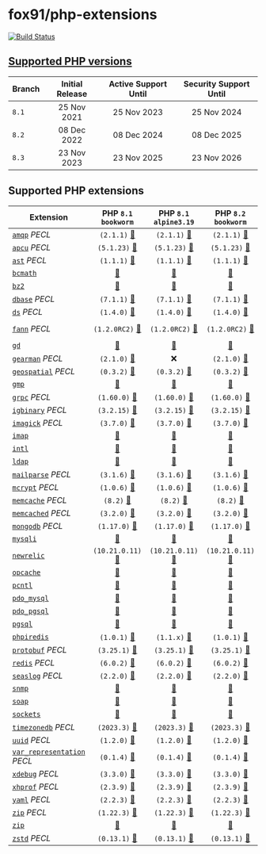 # fox91/php-extensions

[![Build Status](https://github.com/fox91/docker-php-extensions/actions/workflows/ci.yaml/badge.svg)](https://github.com/fox91/docker-php-extensions/actions/workflows/ci.yaml)

## [Supported PHP versions](https://www.php.net/supported-versions.php)

Branch | Initial Release | Active Support Until | Security Support Until
-------|:---------------:|:--------------------:|:----------------------:
`8.1` | 25 Nov 2021 | 25 Nov 2023 | 25 Nov 2024
`8.2` | 08 Dec 2022 | 08 Dec 2024 | 08 Dec 2025
`8.3` | 23 Nov 2023 | 23 Nov 2025 | 23 Nov 2026

## Supported PHP extensions

Extension | PHP `8.1` `bookworm` | PHP `8.1` `alpine3.19` | PHP `8.2` `bookworm` | PHP `8.2` `alpine3.19` | PHP `8.3` `bookworm` | PHP `8.3` `alpine3.19`
----------|:--------------------:|:----------------------:|:--------------------:|:----------------------:|:--------------------:|:----------------------:
[`amqp`](https://pecl.php.net/package/amqp) _PECL_ | `(2.1.1)` [:whale:](8.1/bookworm/pecl_amqp/Dockerfile) | `(2.1.1)` [:whale:](8.1/alpine3.19/pecl_amqp/Dockerfile) | `(2.1.1)` [:whale:](8.2/bookworm/pecl_amqp/Dockerfile) | `(2.1.1)` [:whale:](8.2/alpine3.19/pecl_amqp/Dockerfile) | `(2.1.1)` [:whale:](8.3/bookworm/pecl_amqp/Dockerfile) | `(2.1.1)` [:whale:](8.3/alpine3.19/pecl_amqp/Dockerfile)
[`apcu`](https://pecl.php.net/package/apcu) _PECL_ | `(5.1.23)` [:whale:](8.1/bookworm/pecl_apcu/Dockerfile) | `(5.1.23)` [:whale:](8.1/alpine3.19/pecl_apcu/Dockerfile) | `(5.1.23)` [:whale:](8.2/bookworm/pecl_apcu/Dockerfile) | `(5.1.23)` [:whale:](8.2/alpine3.19/pecl_apcu/Dockerfile) | `(5.1.23)` [:whale:](8.3/bookworm/pecl_apcu/Dockerfile) | `(5.1.23)` [:whale:](8.3/alpine3.19/pecl_apcu/Dockerfile)
[`ast`](https://pecl.php.net/package/ast) _PECL_ | `(1.1.1)` [:whale:](8.1/bookworm/pecl_ast/Dockerfile) | `(1.1.1)` [:whale:](8.1/alpine3.19/pecl_ast/Dockerfile) | `(1.1.1)` [:whale:](8.2/bookworm/pecl_ast/Dockerfile) | `(1.1.1)` [:whale:](8.2/alpine3.19/pecl_ast/Dockerfile) | `(1.1.1)` [:whale:](8.3/bookworm/pecl_ast/Dockerfile) | `(1.1.1)` [:whale:](8.3/alpine3.19/pecl_ast/Dockerfile)
[`bcmath`](https://php.net/bcmath) | [:whale:](8.1/bookworm/bcmath/Dockerfile) | [:whale:](8.1/alpine3.19/bcmath/Dockerfile) | [:whale:](8.2/bookworm/bcmath/Dockerfile) | [:whale:](8.2/alpine3.19/bcmath/Dockerfile) | [:whale:](8.3/bookworm/bcmath/Dockerfile) | [:whale:](8.3/alpine3.19/bcmath/Dockerfile)
[`bz2`](https://php.net/bz2) | [:whale:](8.1/bookworm/bz2/Dockerfile) | [:whale:](8.1/alpine3.19/bz2/Dockerfile) | [:whale:](8.2/bookworm/bz2/Dockerfile) | [:whale:](8.2/alpine3.19/bz2/Dockerfile) | [:whale:](8.3/bookworm/bz2/Dockerfile) | [:whale:](8.3/alpine3.19/bz2/Dockerfile)
[`dbase`](https://pecl.php.net/package/dbase) _PECL_ | `(7.1.1)` [:whale:](8.1/bookworm/pecl_dbase/Dockerfile) | `(7.1.1)` [:whale:](8.1/alpine3.19/pecl_dbase/Dockerfile) | `(7.1.1)` [:whale:](8.2/bookworm/pecl_dbase/Dockerfile) | `(7.1.1)` [:whale:](8.2/alpine3.19/pecl_dbase/Dockerfile) | `(7.1.1)` [:whale:](8.3/bookworm/pecl_dbase/Dockerfile) | `(7.1.1)` [:whale:](8.3/alpine3.19/pecl_dbase/Dockerfile)
[`ds`](https://pecl.php.net/package/ds) _PECL_ | `(1.4.0)` [:whale:](8.1/bookworm/pecl_ds/Dockerfile) | `(1.4.0)` [:whale:](8.1/alpine3.19/pecl_ds/Dockerfile) | `(1.4.0)` [:whale:](8.2/bookworm/pecl_ds/Dockerfile) | `(1.4.0)` [:whale:](8.2/alpine3.19/pecl_ds/Dockerfile) | `(1.4.0)` [:whale:](8.3/bookworm/pecl_ds/Dockerfile) | :x:
[`fann`](https://pecl.php.net/package/fann) _PECL_ | `(1.2.0RC2)` [:whale:](8.1/bookworm/pecl_fann/Dockerfile) | `(1.2.0RC2)` [:whale:](8.1/alpine3.19/pecl_fann/Dockerfile) | `(1.2.0RC2)` [:whale:](8.2/bookworm/pecl_fann/Dockerfile) | `(1.2.0RC2)` [:whale:](8.2/alpine3.19/pecl_fann/Dockerfile) | `(1.2.0RC2)` [:whale:](8.3/bookworm/pecl_fann/Dockerfile) | `(1.2.0RC2)` [:whale:](8.3/alpine3.19/pecl_fann/Dockerfile)
[`gd`](https://php.net/gd) | [:whale:](8.1/bookworm/gd/Dockerfile) | [:whale:](8.1/alpine3.19/gd/Dockerfile) | [:whale:](8.2/bookworm/gd/Dockerfile) | [:whale:](8.2/alpine3.19/gd/Dockerfile) | [:whale:](8.3/bookworm/gd/Dockerfile) | [:whale:](8.3/alpine3.19/gd/Dockerfile)
[`gearman`](https://pecl.php.net/package/gearman) _PECL_ | `(2.1.0)` [:whale:](8.1/bookworm/pecl_gearman/Dockerfile) | :x: | `(2.1.0)` [:whale:](8.2/bookworm/pecl_gearman/Dockerfile) | :x: | `(2.1.0)` [:whale:](8.3/bookworm/pecl_gearman/Dockerfile) | :x:
[`geospatial`](https://pecl.php.net/package/geospatial) _PECL_ | `(0.3.2)` [:whale:](8.1/bookworm/pecl_geospatial/Dockerfile) | `(0.3.2)` [:whale:](8.1/alpine3.19/pecl_geospatial/Dockerfile) | `(0.3.2)` [:whale:](8.2/bookworm/pecl_geospatial/Dockerfile) | `(0.3.2)` [:whale:](8.2/alpine3.19/pecl_geospatial/Dockerfile) | `(0.3.2)` [:whale:](8.3/bookworm/pecl_geospatial/Dockerfile) | `(0.3.2)` [:whale:](8.3/alpine3.19/pecl_geospatial/Dockerfile)
[`gmp`](https://php.net/gmp) | [:whale:](8.1/bookworm/gmp/Dockerfile) | [:whale:](8.1/alpine3.19/gmp/Dockerfile) | [:whale:](8.2/bookworm/gmp/Dockerfile) | [:whale:](8.2/alpine3.19/gmp/Dockerfile) | [:whale:](8.3/bookworm/gmp/Dockerfile) | [:whale:](8.3/alpine3.19/gmp/Dockerfile)
[`grpc`](https://pecl.php.net/package/grpc) _PECL_ | `(1.60.0)` [:whale:](8.1/bookworm/pecl_grpc/Dockerfile) | `(1.60.0)` [:whale:](8.1/alpine3.19/pecl_grpc/Dockerfile) | `(1.60.0)` [:whale:](8.2/bookworm/pecl_grpc/Dockerfile) | `(1.60.0)` [:whale:](8.2/alpine3.19/pecl_grpc/Dockerfile) | `(1.60.0)` [:whale:](8.3/bookworm/pecl_grpc/Dockerfile) | `(1.60.0)` [:whale:](8.3/alpine3.19/pecl_grpc/Dockerfile)
[`igbinary`](https://pecl.php.net/package/igbinary) _PECL_ | `(3.2.15)` [:whale:](8.1/bookworm/pecl_igbinary/Dockerfile) | `(3.2.15)` [:whale:](8.1/alpine3.19/pecl_igbinary/Dockerfile) | `(3.2.15)` [:whale:](8.2/bookworm/pecl_igbinary/Dockerfile) | `(3.2.15)` [:whale:](8.2/alpine3.19/pecl_igbinary/Dockerfile) | `(3.2.15)` [:whale:](8.3/bookworm/pecl_igbinary/Dockerfile) | `(3.2.15)` [:whale:](8.3/alpine3.19/pecl_igbinary/Dockerfile)
[`imagick`](https://pecl.php.net/package/imagick) _PECL_ | `(3.7.0)` [:whale:](8.1/bookworm/pecl_imagick/Dockerfile) | `(3.7.0)` [:whale:](8.1/alpine3.19/pecl_imagick/Dockerfile) | `(3.7.0)` [:whale:](8.2/bookworm/pecl_imagick/Dockerfile) | `(3.7.0)` [:whale:](8.2/alpine3.19/pecl_imagick/Dockerfile) | `(3.7.0)` [:whale:](8.3/bookworm/pecl_imagick/Dockerfile) | `(3.7.0)` [:whale:](8.3/alpine3.19/pecl_imagick/Dockerfile)
[`imap`](https://php.net/imap) | [:whale:](8.1/bookworm/imap/Dockerfile) | [:whale:](8.1/alpine3.19/imap/Dockerfile) | [:whale:](8.2/bookworm/imap/Dockerfile) | [:whale:](8.2/alpine3.19/imap/Dockerfile) | [:whale:](8.3/bookworm/imap/Dockerfile) | [:whale:](8.3/alpine3.19/imap/Dockerfile)
[`intl`](https://php.net/intl) | [:whale:](8.1/bookworm/intl/Dockerfile) | [:whale:](8.1/alpine3.19/intl/Dockerfile) | [:whale:](8.2/bookworm/intl/Dockerfile) | [:whale:](8.2/alpine3.19/intl/Dockerfile) | [:whale:](8.3/bookworm/intl/Dockerfile) | [:whale:](8.3/alpine3.19/intl/Dockerfile)
[`ldap`](https://php.net/ldap) | [:whale:](8.1/bookworm/ldap/Dockerfile) | [:whale:](8.1/alpine3.19/ldap/Dockerfile) | [:whale:](8.2/bookworm/ldap/Dockerfile) | [:whale:](8.2/alpine3.19/ldap/Dockerfile) | [:whale:](8.3/bookworm/ldap/Dockerfile) | [:whale:](8.3/alpine3.19/ldap/Dockerfile)
[`mailparse`](https://pecl.php.net/package/mailparse) _PECL_ | `(3.1.6)` [:whale:](8.1/bookworm/pecl_mailparse/Dockerfile) | `(3.1.6)` [:whale:](8.1/alpine3.19/pecl_mailparse/Dockerfile) | `(3.1.6)` [:whale:](8.2/bookworm/pecl_mailparse/Dockerfile) | `(3.1.6)` [:whale:](8.2/alpine3.19/pecl_mailparse/Dockerfile) | `(3.1.6)` [:whale:](8.3/bookworm/pecl_mailparse/Dockerfile) | `(3.1.6)` [:whale:](8.3/alpine3.19/pecl_mailparse/Dockerfile)
[`mcrypt`](https://pecl.php.net/package/mcrypt) _PECL_ | `(1.0.6)` [:whale:](8.1/bookworm/pecl_mcrypt/Dockerfile) | `(1.0.6)` [:whale:](8.1/alpine3.19/pecl_mcrypt/Dockerfile) | `(1.0.6)` [:whale:](8.2/bookworm/pecl_mcrypt/Dockerfile) | `(1.0.6)` [:whale:](8.2/alpine3.19/pecl_mcrypt/Dockerfile) | `(1.0.6)` [:whale:](8.3/bookworm/pecl_mcrypt/Dockerfile) | `(1.0.6)` [:whale:](8.3/alpine3.19/pecl_mcrypt/Dockerfile)
[`memcache`](https://pecl.php.net/package/memcache) _PECL_ | `(8.2)` [:whale:](8.1/bookworm/pecl_memcache/Dockerfile) | `(8.2)` [:whale:](8.1/alpine3.19/pecl_memcache/Dockerfile) | `(8.2)` [:whale:](8.2/bookworm/pecl_memcache/Dockerfile) | `(8.2)` [:whale:](8.2/alpine3.19/pecl_memcache/Dockerfile) | `(8.2)` [:whale:](8.3/bookworm/pecl_memcache/Dockerfile) | `(8.2)` [:whale:](8.3/alpine3.19/pecl_memcache/Dockerfile)
[`memcached`](https://pecl.php.net/package/memcached) _PECL_ | `(3.2.0)` [:whale:](8.1/bookworm/pecl_memcached/Dockerfile) | `(3.2.0)` [:whale:](8.1/alpine3.19/pecl_memcached/Dockerfile) | `(3.2.0)` [:whale:](8.2/bookworm/pecl_memcached/Dockerfile) | `(3.2.0)` [:whale:](8.2/alpine3.19/pecl_memcached/Dockerfile) | `(3.2.0)` [:whale:](8.3/bookworm/pecl_memcached/Dockerfile) | `(3.2.0)` [:whale:](8.3/alpine3.19/pecl_memcached/Dockerfile)
[`mongodb`](https://pecl.php.net/package/mongodb) _PECL_ | `(1.17.0)` [:whale:](8.1/bookworm/pecl_mongodb/Dockerfile) | `(1.17.0)` [:whale:](8.1/alpine3.19/pecl_mongodb/Dockerfile) | `(1.17.0)` [:whale:](8.2/bookworm/pecl_mongodb/Dockerfile) | `(1.17.0)` [:whale:](8.2/alpine3.19/pecl_mongodb/Dockerfile) | `(1.17.0)` [:whale:](8.3/bookworm/pecl_mongodb/Dockerfile) | `(1.17.0)` [:whale:](8.3/alpine3.19/pecl_mongodb/Dockerfile)
[`mysqli`](https://php.net/mysqli) | [:whale:](8.1/bookworm/mysqli/Dockerfile) | [:whale:](8.1/alpine3.19/mysqli/Dockerfile) | [:whale:](8.2/bookworm/mysqli/Dockerfile) | [:whale:](8.2/alpine3.19/mysqli/Dockerfile) | [:whale:](8.3/bookworm/mysqli/Dockerfile) | [:whale:](8.3/alpine3.19/mysqli/Dockerfile)
[`newrelic`](https://docs.newrelic.com/docs/apm/agents/php-agent/) | `(10.21.0.11)` [:whale:](8.1/bookworm/newrelic/Dockerfile) | `(10.21.0.11)` [:whale:](8.1/alpine3.19/newrelic/Dockerfile) | `(10.21.0.11)` [:whale:](8.2/bookworm/newrelic/Dockerfile) | `(10.21.0.11)` [:whale:](8.2/alpine3.19/newrelic/Dockerfile) | :x: | :x:
[`opcache`](https://php.net/opcache) | [:whale:](8.1/bookworm/opcache/Dockerfile) | [:whale:](8.1/alpine3.19/opcache/Dockerfile) | [:whale:](8.2/bookworm/opcache/Dockerfile) | [:whale:](8.2/alpine3.19/opcache/Dockerfile) | [:whale:](8.3/bookworm/opcache/Dockerfile) | [:whale:](8.3/alpine3.19/opcache/Dockerfile)
[`pcntl`](https://php.net/pcntl) | [:whale:](8.1/bookworm/pcntl/Dockerfile) | [:whale:](8.1/alpine3.19/pcntl/Dockerfile) | [:whale:](8.2/bookworm/pcntl/Dockerfile) | [:whale:](8.2/alpine3.19/pcntl/Dockerfile) | [:whale:](8.3/bookworm/pcntl/Dockerfile) | [:whale:](8.3/alpine3.19/pcntl/Dockerfile)
[`pdo_mysql`](https://php.net/pdo_mysql) | [:whale:](8.1/bookworm/pdo_mysql/Dockerfile) | [:whale:](8.1/alpine3.19/pdo_mysql/Dockerfile) | [:whale:](8.2/bookworm/pdo_mysql/Dockerfile) | [:whale:](8.2/alpine3.19/pdo_mysql/Dockerfile) | [:whale:](8.3/bookworm/pdo_mysql/Dockerfile) | [:whale:](8.3/alpine3.19/pdo_mysql/Dockerfile)
[`pdo_pgsql`](https://php.net/pdo_pgsql) | [:whale:](8.1/bookworm/pdo_pgsql/Dockerfile) | [:whale:](8.1/alpine3.19/pdo_pgsql/Dockerfile) | [:whale:](8.2/bookworm/pdo_pgsql/Dockerfile) | [:whale:](8.2/alpine3.19/pdo_pgsql/Dockerfile) | [:whale:](8.3/bookworm/pdo_pgsql/Dockerfile) | [:whale:](8.3/alpine3.19/pdo_pgsql/Dockerfile)
[`pgsql`](https://php.net/pgsql) | [:whale:](8.1/bookworm/pgsql/Dockerfile) | [:whale:](8.1/alpine3.19/pgsql/Dockerfile) | [:whale:](8.2/bookworm/pgsql/Dockerfile) | [:whale:](8.2/alpine3.19/pgsql/Dockerfile) | [:whale:](8.3/bookworm/pgsql/Dockerfile) | [:whale:](8.3/alpine3.19/pgsql/Dockerfile)
[`phpiredis`](https://github.com/nrk/phpiredis) | `(1.0.1)` [:whale:](8.1/bookworm/phpiredis/Dockerfile) | `(1.1.x)` [:whale:](8.1/alpine3.19/phpiredis/Dockerfile) | `(1.0.1)` [:whale:](8.2/bookworm/phpiredis/Dockerfile) | `(1.1.x)` [:whale:](8.2/alpine3.19/phpiredis/Dockerfile) | `(1.0.1)` [:whale:](8.3/bookworm/phpiredis/Dockerfile) | `(1.1.x)` [:whale:](8.3/alpine3.19/phpiredis/Dockerfile)
[`protobuf`](https://pecl.php.net/package/protobuf) _PECL_ | `(3.25.1)` [:whale:](8.1/bookworm/pecl_protobuf/Dockerfile) | `(3.25.1)` [:whale:](8.1/alpine3.19/pecl_protobuf/Dockerfile) | `(3.25.1)` [:whale:](8.2/bookworm/pecl_protobuf/Dockerfile) | `(3.25.1)` [:whale:](8.2/alpine3.19/pecl_protobuf/Dockerfile) | `(3.25.1)` [:whale:](8.3/bookworm/pecl_protobuf/Dockerfile) | `(3.25.1)` [:whale:](8.3/alpine3.19/pecl_protobuf/Dockerfile)
[`redis`](https://pecl.php.net/package/redis) _PECL_ | `(6.0.2)` [:whale:](8.1/bookworm/pecl_redis/Dockerfile) | `(6.0.2)` [:whale:](8.1/alpine3.19/pecl_redis/Dockerfile) | `(6.0.2)` [:whale:](8.2/bookworm/pecl_redis/Dockerfile) | `(6.0.2)` [:whale:](8.2/alpine3.19/pecl_redis/Dockerfile) | `(6.0.2)` [:whale:](8.3/bookworm/pecl_redis/Dockerfile) | `(6.0.2)` [:whale:](8.3/alpine3.19/pecl_redis/Dockerfile)
[`seaslog`](https://pecl.php.net/package/seaslog) _PECL_ | `(2.2.0)` [:whale:](8.1/bookworm/pecl_seaslog/Dockerfile) | `(2.2.0)` [:whale:](8.1/alpine3.19/pecl_seaslog/Dockerfile) | `(2.2.0)` [:whale:](8.2/bookworm/pecl_seaslog/Dockerfile) | `(2.2.0)` [:whale:](8.2/alpine3.19/pecl_seaslog/Dockerfile) | `(2.2.0)` [:whale:](8.3/bookworm/pecl_seaslog/Dockerfile) | `(2.2.0)` [:whale:](8.3/alpine3.19/pecl_seaslog/Dockerfile)
[`snmp`](https://php.net/snmp) | [:whale:](8.1/bookworm/snmp/Dockerfile) | [:whale:](8.1/alpine3.19/snmp/Dockerfile) | [:whale:](8.2/bookworm/snmp/Dockerfile) | [:whale:](8.2/alpine3.19/snmp/Dockerfile) | [:whale:](8.3/bookworm/snmp/Dockerfile) | [:whale:](8.3/alpine3.19/snmp/Dockerfile)
[`soap`](https://php.net/soap) | [:whale:](8.1/bookworm/soap/Dockerfile) | [:whale:](8.1/alpine3.19/soap/Dockerfile) | [:whale:](8.2/bookworm/soap/Dockerfile) | [:whale:](8.2/alpine3.19/soap/Dockerfile) | [:whale:](8.3/bookworm/soap/Dockerfile) | [:whale:](8.3/alpine3.19/soap/Dockerfile)
[`sockets`](https://php.net/sockets) | [:whale:](8.1/bookworm/sockets/Dockerfile) | [:whale:](8.1/alpine3.19/sockets/Dockerfile) | [:whale:](8.2/bookworm/sockets/Dockerfile) | [:whale:](8.2/alpine3.19/sockets/Dockerfile) | [:whale:](8.3/bookworm/sockets/Dockerfile) | [:whale:](8.3/alpine3.19/sockets/Dockerfile)
[`timezonedb`](https://pecl.php.net/package/timezonedb) _PECL_ | `(2023.3)` [:whale:](8.1/bookworm/pecl_timezonedb/Dockerfile) | `(2023.3)` [:whale:](8.1/alpine3.19/pecl_timezonedb/Dockerfile) | `(2023.3)` [:whale:](8.2/bookworm/pecl_timezonedb/Dockerfile) | `(2023.3)` [:whale:](8.2/alpine3.19/pecl_timezonedb/Dockerfile) | `(2023.3)` [:whale:](8.3/bookworm/pecl_timezonedb/Dockerfile) | `(2023.3)` [:whale:](8.3/alpine3.19/pecl_timezonedb/Dockerfile)
[`uuid`](https://pecl.php.net/package/uuid) _PECL_ | `(1.2.0)` [:whale:](8.1/bookworm/pecl_uuid/Dockerfile) | `(1.2.0)` [:whale:](8.1/alpine3.19/pecl_uuid/Dockerfile) | `(1.2.0)` [:whale:](8.2/bookworm/pecl_uuid/Dockerfile) | `(1.2.0)` [:whale:](8.2/alpine3.19/pecl_uuid/Dockerfile) | `(1.2.0)` [:whale:](8.3/bookworm/pecl_uuid/Dockerfile) | `(1.2.0)` [:whale:](8.3/alpine3.19/pecl_uuid/Dockerfile)
[`var_representation`](https://pecl.php.net/package/var_representation) _PECL_ | `(0.1.4)` [:whale:](8.1/bookworm/pecl_var_representation/Dockerfile) | `(0.1.4)` [:whale:](8.1/alpine3.19/pecl_var_representation/Dockerfile) | `(0.1.4)` [:whale:](8.2/bookworm/pecl_var_representation/Dockerfile) | `(0.1.4)` [:whale:](8.2/alpine3.19/pecl_var_representation/Dockerfile) | `(0.1.4)` [:whale:](8.3/bookworm/pecl_var_representation/Dockerfile) | `(0.1.4)` [:whale:](8.3/alpine3.19/pecl_var_representation/Dockerfile)
[`xdebug`](https://pecl.php.net/package/xdebug) _PECL_ | `(3.3.0)` [:whale:](8.1/bookworm/pecl_xdebug/Dockerfile) | `(3.3.0)` [:whale:](8.1/alpine3.19/pecl_xdebug/Dockerfile) | `(3.3.0)` [:whale:](8.2/bookworm/pecl_xdebug/Dockerfile) | `(3.3.0)` [:whale:](8.2/alpine3.19/pecl_xdebug/Dockerfile) | `(3.3.0)` [:whale:](8.3/bookworm/pecl_xdebug/Dockerfile) | `(3.3.0)` [:whale:](8.3/alpine3.19/pecl_xdebug/Dockerfile)
[`xhprof`](https://pecl.php.net/package/xhprof) _PECL_ | `(2.3.9)` [:whale:](8.1/bookworm/pecl_xhprof/Dockerfile) | `(2.3.9)` [:whale:](8.1/alpine3.19/pecl_xhprof/Dockerfile) | `(2.3.9)` [:whale:](8.2/bookworm/pecl_xhprof/Dockerfile) | `(2.3.9)` [:whale:](8.2/alpine3.19/pecl_xhprof/Dockerfile) | `(2.3.9)` [:whale:](8.3/bookworm/pecl_xhprof/Dockerfile) | `(2.3.9)` [:whale:](8.3/alpine3.19/pecl_xhprof/Dockerfile)
[`yaml`](https://pecl.php.net/package/yaml) _PECL_ | `(2.2.3)` [:whale:](8.1/bookworm/pecl_yaml/Dockerfile) | `(2.2.3)` [:whale:](8.1/alpine3.19/pecl_yaml/Dockerfile) | `(2.2.3)` [:whale:](8.2/bookworm/pecl_yaml/Dockerfile) | `(2.2.3)` [:whale:](8.2/alpine3.19/pecl_yaml/Dockerfile) | `(2.2.3)` [:whale:](8.3/bookworm/pecl_yaml/Dockerfile) | `(2.2.3)` [:whale:](8.3/alpine3.19/pecl_yaml/Dockerfile)
[`zip`](https://pecl.php.net/package/zip) _PECL_ | `(1.22.3)` [:whale:](8.1/bookworm/pecl_zip/Dockerfile) | `(1.22.3)` [:whale:](8.1/alpine3.19/pecl_zip/Dockerfile) | `(1.22.3)` [:whale:](8.2/bookworm/pecl_zip/Dockerfile) | `(1.22.3)` [:whale:](8.2/alpine3.19/pecl_zip/Dockerfile) | `(1.22.3)` [:whale:](8.3/bookworm/pecl_zip/Dockerfile) | `(1.22.3)` [:whale:](8.3/alpine3.19/pecl_zip/Dockerfile)
[`zip`](https://php.net/zip) | [:whale:](8.1/bookworm/zip/Dockerfile) | [:whale:](8.1/alpine3.19/zip/Dockerfile) | [:whale:](8.2/bookworm/zip/Dockerfile) | [:whale:](8.2/alpine3.19/zip/Dockerfile) | [:whale:](8.3/bookworm/zip/Dockerfile) | [:whale:](8.3/alpine3.19/zip/Dockerfile)
[`zstd`](https://pecl.php.net/package/zstd) _PECL_ | `(0.13.1)` [:whale:](8.1/bookworm/pecl_zstd/Dockerfile) | `(0.13.1)` [:whale:](8.1/alpine3.19/pecl_zstd/Dockerfile) | `(0.13.1)` [:whale:](8.2/bookworm/pecl_zstd/Dockerfile) | `(0.13.1)` [:whale:](8.2/alpine3.19/pecl_zstd/Dockerfile) | `(0.13.1)` [:whale:](8.3/bookworm/pecl_zstd/Dockerfile) | `(0.13.1)` [:whale:](8.3/alpine3.19/pecl_zstd/Dockerfile)
